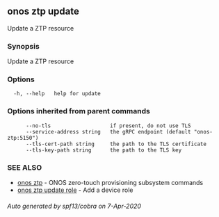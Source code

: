 ## onos ztp update

Update a ZTP resource

### Synopsis

Update a ZTP resource

### Options

```
  -h, --help   help for update
```

### Options inherited from parent commands

```
      --no-tls                   if present, do not use TLS
      --service-address string   the gRPC endpoint (default "onos-ztp:5150")
      --tls-cert-path string     the path to the TLS certificate
      --tls-key-path string      the path to the TLS key
```

### SEE ALSO

* [onos ztp](onos_ztp.md)	 - ONOS zero-touch provisioning subsystem commands
* [onos ztp update role](onos_ztp_update_role.md)	 - Add a device role

###### Auto generated by spf13/cobra on 7-Apr-2020
